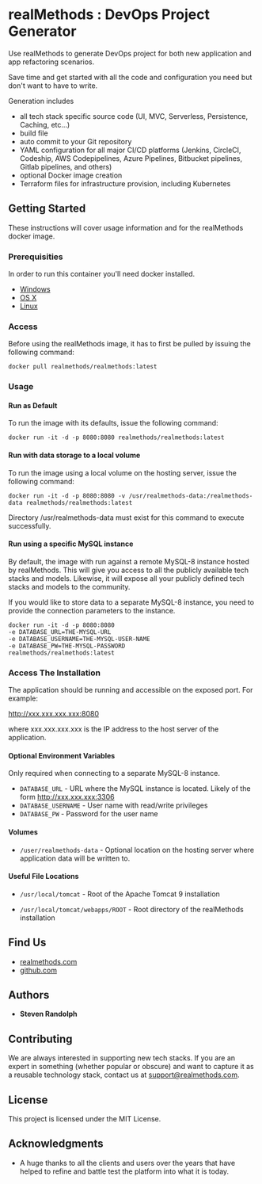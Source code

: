 # realMethods : DevOps Project Generator

Use realMethods to generate DevOps project for both new application and app refactoring scenarios.

Save time and get started with all the code and configuration you need but don't want to have to write.  

Generation includes
- all tech stack specific source code (UI, MVC, Serverless, Persistence, Caching, etc...)
- build file
- auto commit to your Git repository
- YAML configuration for all major CI/CD platforms (Jenkins, CircleCI, Codeship, AWS Codepipelines, Azure Pipelines, Bitbucket pipelines, Gitlab pipelines, and others)
- optional Docker image creation
- Terraform files for infrastructure provision, including Kubernetes

## Getting Started

These instructions will cover usage information and for the realMethods docker image.

### Prerequisities

In order to run this container you'll need docker installed.

* [Windows](https://docs.docker.com/windows/started)
* [OS X](https://docs.docker.com/mac/started/)
* [Linux](https://docs.docker.com/linux/started/)

### Access

Before using the realMethods image, it has to first be pulled by issuing the following command:

```
docker pull realmethods/realmethods:latest
```

### Usage

#### Run as Default

To run the image with its defaults, issue the following command:

```
docker run -it -d -p 8080:8080 realmethods/realmethods:latest

```

#### Run with data storage to a local volume

To run the image using a local volume on the hosting server, issue the following command:

```
docker run -it -d -p 8080:8080 -v /usr/realmethods-data:/realmethods-data realmethods/realmethods:latest
```

Directory /usr/realmethods-data must exist for this command to execute successfully.  

#### Run using a specific MySQL instance

By default, the image with run against a remote MySQL-8 instance hosted by realMethods.  This will give you access to all the 
publicly available tech stacks and models.  Likewise, it will expose all your publicly defined tech stacks and models to the community.

If you would like to store data to a separate MySQL-8 instance, you need to provide the connection parameters to the instance.

```
docker run -it -d -p 8080:8080 
-e DATABASE_URL=THE-MYSQL-URL
-e DATABASE_USERNAME=THE-MYSQL-USER-NAME
-e DATABASE_PW=THE-MYSQL-PASSWORD
realmethods/realmethods:latest
```
### Access The Installation

The application should be running and accessible on the exposed port.  For example:

http://xxx.xxx.xxx.xxx:8080

where xxx.xxx.xxx.xxx is the IP address to the host server of the application.

#### Optional Environment Variables

Only required when connecting to a separate MySQL-8 instance.

* `DATABASE_URL` - URL where the MySQL instance is located.  Likely of the form http://xxx.xxx.xxx:3306
* `DATABASE_USERNAME` - User name with read/write privileges
* `DATABASE_PW` - Password for the user name

#### Volumes

* `/user/realmethods-data` - Optional location on the hosting server where application data will be written to.

#### Useful File Locations

* `/usr/local/tomcat` - Root of the Apache Tomcat 9 installation
  
* `/usr/local/tomcat/webapps/ROOT` - Root directory of the realMethods installation


## Find Us

* [realmethods.com](http://www.realmethods.com)
* [github.com](https://github.com/realmethods-public)


## Authors

* **Steven Randolph**  

## Contributing

We are always interested in supporting new tech stacks.  If you are an expert in something (whether popular or obscure) and want to capture it as a reusable technology stack, contact us at support@realmethods.com.
 
## License

This project is licensed under the MIT License.

## Acknowledgments

* A huge thanks to all the clients and users over the years that have helped to refine and battle test the platform into what it is today. 